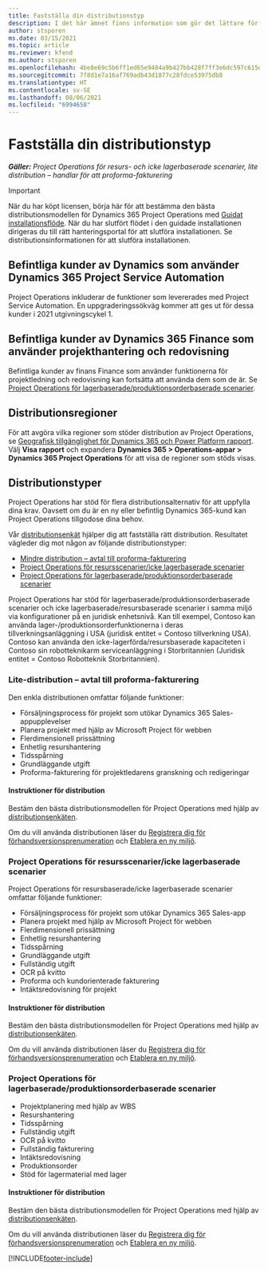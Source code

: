 ```yaml
---
title: Fastställa din distributionstyp
description: I det här ämnet finns information som gör det lättare för dig att fastställa korrekt distributionstyp av Project Operations för ditt företag.
author: stsporen
ms.date: 03/15/2021
ms.topic: article
ms.reviewer: kfend
ms.author: stsporen
ms.openlocfilehash: 4be8e69c5b6ff1ed65e9484a9b427bb428f7ff3e6dc597c615d5586da52867ef
ms.sourcegitcommit: 7f8d1e7a16af769adb43d1877c28fdce53975db8
ms.translationtype: HT
ms.contentlocale: sv-SE
ms.lasthandoff: 08/06/2021
ms.locfileid: "6994658"
---
```

# <a name="determine-your-deployment-type"></a>Fastställa din distributionstyp

_**Gäller:** Project Operations för resurs- och icke lagerbaserade scenarier, lite distribution – handlar för att proforma-fakturering_

> [!IMPORTANT]
> När du har köpt licensen, börja här för att bestämma den bästa distributionsmodellen för Dynamics 365 Project Operations med [Guidat installationsflöde](https://aka.ms/provisionprojectoperations).
> När du har slutfört flödet i den guidade installationen dirigeras du till rätt hanteringsportal för att slutföra installationen. Se distributionsinformationen för att slutföra installationen.


## <a name="existing-customers-of-dynamics-using-dynamics-365-project-service-automation"></a>Befintliga kunder av Dynamics som använder Dynamics 365 Project Service Automation
Project Operations inkluderar de funktioner som levererades med Project Service Automation. En uppgraderingssökväg kommer att ges ut för dessa kunder i 2021 utgivningscykel 1.

## <a name="existing-customers-of-dynamics-365-finance-using-project-management-and-accounting"></a>Befintliga kunder av Dynamics 365 Finance som använder projekthantering och redovisning 

Befintliga kunder av finans Finance som använder funktionerna för projektledning och redovisning kan fortsätta att använda dem som de är. Se [Project Operations för lagerbaserade/produktionsorderbaserade scenarier](#pma).


## <a name="deployment-regions"></a>Distributionsregioner
För att avgöra vilka regioner som stöder distribution av Project Operations, se [Geografisk tillgänglighet för Dynamics 365 och Power Platform rapport](https://dynamics.microsoft.com/en-us/geographic-availability/). Välj **Visa rapport** och expandera **Dynamics 365 > Operations-appar > Dynamics 365 Project Operations** för att visa de regioner som stöds visas.

## <a name="deployment-types"></a>Distributionstyper
Project Operations har stöd för flera distributionsalternativ för att uppfylla dina krav. Oavsett om du är en ny eller befintlig Dynamics 365-kund kan Project Operations tillgodose dina behov.

Vår [distributionsenkät](https://aka.ms/provisionprojectoperations) hjälper dig att fastställa rätt distribution. Resultatet vägleder dig mot någon av följande distributionstyper:

- [Mindre distribution – avtal till proforma-fakturering](#lite)
- [Project Operations för resursscenarier/icke lagerbaserade scenarier](#integrated)
- [Project Operations för lagerbaserade/produktionsorderbaserade scenarier](#pma)

Project Operations har stöd för lagerbaserade/produktionsorderbaserade scenarier och icke lagerbaserade/resursbaserade scenarier i samma miljö via konfigurationer på en juridisk enhetsnivå. Kan till exempel, Contoso kan använda lager-/produktionsorderfunktionerna i deras tillverkningsanläggning i USA (juridisk entitet = Contoso tillverkning USA). Contoso kan använda den icke-lagerförda/resursbaserade kapaciteten i Contoso sin robotteknikarm serviceanläggning i Storbritannien (Juridisk entitet = Contoso Robotteknik Storbritannien).

### <a name="lite-deployment---deal-to-proforma-invoicing"></a><a  name="lite"></a>Lite-distribution – avtal till proforma-fakturering

Den enkla distributionen omfattar följande funktioner:

- Försäljningsprocess för projekt som utökar Dynamics 365 Sales-appupplevelser
- Planera projekt med hjälp av Microsoft Project för webben
- Flerdimensionell prissättning
- Enhetlig resurshantering
- Tidsspårning
- Grundläggande utgift
- Proforma-fakturering för projektledarens granskning och redigeringar 

#### <a name="deployment-steps"></a>Instruktioner för distribution
Bestäm den bästa distributionsmodellen för Project Operations med hjälp av [distributionsenkäten](https://aka.ms/provisionprojectoperations).

Om du vill använda distributionen läser du [Registrera dig för förhandsversionsprenumeration](lite-preview-subscription-sign-up.md) och [Etablera en ny miljö](lite-deployment.md). 


### <a name="project-operations-for-resourcenon-stocked-scenarios"></a><a name="integrated"></a>Project Operations för resursscenarier/icke lagerbaserade scenarier
Project Operations för resursbaserade/icke lagerbaserade scenarier omfattar följande funktioner:
 
- Försäljningsprocess för projekt som utökar Dynamics 365 Sales-app
- Planera projekt med hjälp av Microsoft Project för webben
- Flerdimensionell prissättning
- Enhetlig resurshantering
- Tidsspårning
- Grundläggande utgift
- Fullständig utgift
- OCR på kvitto
- Proforma och kundorienterade fakturering 
- Intäktsredovisning för projekt

#### <a name="deployment-steps"></a>Instruktioner för distribution
Bestäm den bästa distributionsmodellen för Project Operations med hjälp av [distributionsenkäten](https://aka.ms/provisionprojectoperations).

Om du vill använda distributionen läser du [Registrera dig för förhandsversionsprenumeration](resource-sign-up-preview-subscription.md) och [Etablera en ny miljö](resource-provision-new-environment.md). 


### <a name="project-operations-for-stockedproduction-order-scenarios"></a><a name="pma"></a>Project Operations för lagerbaserade/produktionsorderbaserade scenarier

- Projektplanering med hjälp av WBS
- Resurshantering
- Tidsspårning
- Fullständig utgift
- OCR på kvitto
- Fullständig fakturering
- Intäktsredovisning
- Produktionsorder
- Stöd för lagermaterial med lager

#### <a name="deployment-steps"></a>Instruktioner för distribution
Bestäm den bästa distributionsmodellen för Project Operations med hjälp av [distributionsenkäten](https://aka.ms/provisionprojectoperations).

Om du vill använda distributionen läser du [Registrera dig för förhandsversionsprenumeration](/dynamics365/fin-ops-core/dev-itpro/dev-tools/sign-up-preview-subscription?toc=%2fdynamics365%2ffinance%2ftoc.json) och [Etablera en ny miljö](/dynamics365/fin-ops-core/dev-itpro/deployment/deploy-demo-environment?toc=%2fdynamics365%2ffinance%2ftoc.json). 



[!INCLUDE[footer-include](../includes/footer-banner.md)]